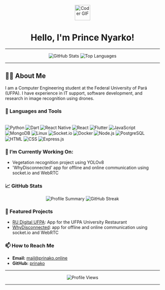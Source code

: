 
<p align="center">
  <img src="https://media.giphy.com/media/WFZvB7VIXBgiz3oDXE/giphy.gif" alt="Coder GIF" width="50" />
</p>
<h1 align="center">Hello, I'm Prince Nyarko!</h1>

---

<p align="center">
  <img src="https://github-readme-stats.vercel.app/api?username=prinako&show_icons=true&theme=radical&hide_border=true&count_private=true&include_orgs=true" alt="GitHub Stats" />
  <img src="https://github-readme-stats.vercel.app/api/top-langs/?username=prinako&layout=compact&langs_count=8&theme=radical&hide_border=true" alt="Top Languages" />
</p>

---

## 👨‍💻 About Me

I am a Computer Engineering student at the Federal University of Pará (UFPA). I have experience in IT support, software development, and research in image recognition using drones.

### 🔧 Languages and Tools

<div style="display: inline_block"><br>
  <img align="center" alt="Python" src="https://img.shields.io/badge/Python-3776AB?style=for-the-badge&logo=python&logoColor=white">
  <img align="center" alt="Dart" src="https://img.shields.io/badge/Dart-2966CE?style=for-the-badge&logo=dart&logoColor=white">
  <img align="center" alt="React Native" src="https://img.shields.io/badge/React_Native-ffffff?style=for-the-badge&logo=react">
  <img align="center" alt="React" src="https://img.shields.io/badge/React-005571?style=for-the-badge&logo=react">
  <img align="center" alt="Flutter" src="https://img.shields.io/badge/Flutter-ffffff?style=for-the-badge&logo=flutter&logoColor=0081C9">
  <img align="center" alt="JavaScript" src="https://img.shields.io/badge/JavaScript-316192?style=for-the-badge&logo=javascript&logoColor=white">
  <img align="center" alt="MongoDB" src="https://img.shields.io/badge/MongoDB-367E18?style=for-the-badge&logo=mongodb&logoColor=white">
  <img align="center" alt="Linux" src="https://img.shields.io/badge/Linux-FCC624?style=for-the-badge&logo=linux&logoColor=black">
  <img align="center" alt="Socket.io" src="https://img.shields.io/badge/Socket.io-ffffff?style=for-the-badge&logo=socket.io&logoColor=black">
  <img align="center" alt="Docker" src="https://img.shields.io/badge/Docker-0db7ed?style=for-the-badge&logo=docker&logoColor=white">
  <img align="center" alt="Node.js" src="https://img.shields.io/badge/Node.js-5F8D4E?style=for-the-badge&logo=node.js&logoColor=white">
  <img align="center" alt="PostgreSQL" src="https://img.shields.io/badge/PostgreSQL-316192?style=for-the-badge&logo=postgresql&logoColor=white">
  <img align="center" alt="HTML" src="https://img.shields.io/badge/HTML_5-E14D2A?style=for-the-badge&logo=HTML5&logoColor=white">
  <img align="center" alt="CSS" src="https://img.shields.io/badge/CSS-0081B4?style=for-the-badge&logo=css3&logoColor=white"> 
  <img align="center" alt="Express.js" src="https://img.shields.io/badge/Express.js-61876E?style=for-the-badge&logo=express&logoColor=white"> 
</div>

### 🌱 I’m Currently Working On:
- Vegetation recognition project using YOLOv8
- 'WhyDisconnected' app for offline and online communication using socket.io and WebRTC

### 📈 GitHub Stats
<p align="center">
  <img src="https://github-profile-summary-cards.vercel.app/api/cards/profile-details?username=prinako&theme=radical" alt="Profile Summary" />
  <img src="https://github-readme-streak-stats.herokuapp.com/?user=prinako&theme=radical&hide_border=true" alt="GitHub Streak" />
</p>

### 🌟 Featured Projects
- [RU Digital UFPA](https://play.google.com/store/apps/details?id=com.rudigital&pli=1): App for the UFPA University Restaurant
- [WhyDisconnected](https://github.com/why-disconnected): app for offline and online communication using socket.io and WebRTC


### 📫 How to Reach Me
- **Email:** mail@prinako.online
- **GitHub:** [prinako](https://github.com/prinako)
<!-- - **LinkedIn:** [Your Name](https://www.linkedin.com/in/yourname) -->

---

<p align="center">
  <img src="https://komarev.com/ghpvc/?username=prinako&label=Profile%20Views&color=blue&style=flat" alt="Profile Views" />
</p>

---


